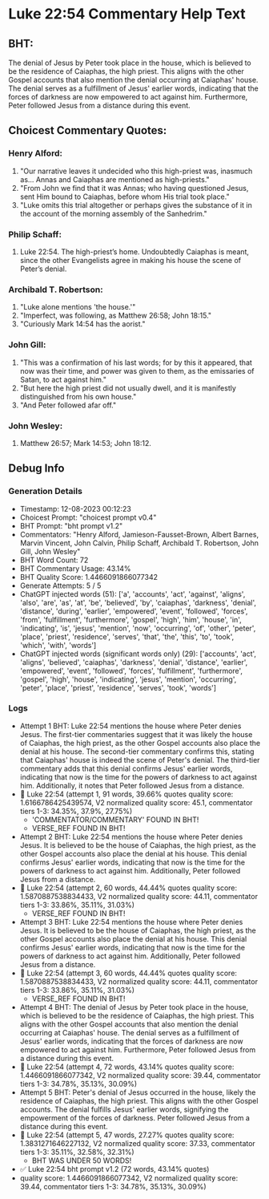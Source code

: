 # Luke 22:54 Commentary Help Text

## BHT:
The denial of Jesus by Peter took place in the house, which is believed to be the residence of Caiaphas, the high priest. This aligns with the other Gospel accounts that also mention the denial occurring at Caiaphas' house. The denial serves as a fulfillment of Jesus' earlier words, indicating that the forces of darkness are now empowered to act against him. Furthermore, Peter followed Jesus from a distance during this event.

## Choicest Commentary Quotes:
### Henry Alford:
1. "Our narrative leaves it undecided who this high-priest was, inasmuch as... Annas and Caiaphas are mentioned as high-priests." 
2. "From John we find that it was Annas; who having questioned Jesus, sent Him bound to Caiaphas, before whom His trial took place." 
3. "Luke omits this trial altogether or perhaps gives the substance of it in the account of the morning assembly of the Sanhedrim."

### Philip Schaff:
1. Luke 22:54. The high-priest’s home. Undoubtedly Caiaphas is meant, since the other Evangelists agree in making his house the scene of Peter’s denial.
	


### Archibald T. Robertson:
1. "Luke alone mentions 'the house.'"
2. "Imperfect, was following, as Matthew 26:58; John 18:15."
3. "Curiously Mark 14:54 has the aorist."

### John Gill:
1. "This was a confirmation of his last words; for by this it appeared, that now was their time, and power was given to them, as the emissaries of Satan, to act against him."
2. "But here the high priest did not usually dwell, and it is manifestly distinguished from his own house."
3. "And Peter followed afar off."

### John Wesley:
1.  Matthew 26:57; Mark 14:53; John 18:12.



## Debug Info
### Generation Details
- Timestamp: 12-08-2023 00:12:23
- Choicest Prompt: "choicest prompt v0.4"
- BHT Prompt: "bht prompt v1.2"
- Commentators: "Henry Alford, Jamieson-Fausset-Brown, Albert Barnes, Marvin Vincent, John Calvin, Philip Schaff, Archibald T. Robertson, John Gill, John Wesley"
- BHT Word Count: 72
- BHT Commentary Usage: 43.14%
- BHT Quality Score: 1.4466091866077342
- Generate Attempts: 5 / 5
- ChatGPT injected words (51):
	['a', 'accounts', 'act', 'against', 'aligns', 'also', 'are', 'as', 'at', 'be', 'believed', 'by', 'caiaphas', 'darkness', 'denial', 'distance', 'during', 'earlier', 'empowered', 'event', 'followed', 'forces', 'from', 'fulfillment', 'furthermore', 'gospel', 'high', 'him', 'house', 'in', 'indicating', 'is', 'jesus', 'mention', 'now', 'occurring', 'of', 'other', 'peter', 'place', 'priest', 'residence', 'serves', 'that', 'the', 'this', 'to', 'took', 'which', 'with', 'words']
- ChatGPT injected words (significant words only) (29):
	['accounts', 'act', 'aligns', 'believed', 'caiaphas', 'darkness', 'denial', 'distance', 'earlier', 'empowered', 'event', 'followed', 'forces', 'fulfillment', 'furthermore', 'gospel', 'high', 'house', 'indicating', 'jesus', 'mention', 'occurring', 'peter', 'place', 'priest', 'residence', 'serves', 'took', 'words']

### Logs
- Attempt 1 BHT: Luke 22:54 mentions the house where Peter denies Jesus. The first-tier commentaries suggest that it was likely the house of Caiaphas, the high priest, as the other Gospel accounts also place the denial at his house. The second-tier commentary confirms this, stating that Caiaphas' house is indeed the scene of Peter's denial. The third-tier commentary adds that this denial confirms Jesus' earlier words, indicating that now is the time for the powers of darkness to act against him. Additionally, it notes that Peter followed Jesus from a distance.
- 🔄 Luke 22:54 (attempt 1, 91 words, 39.66% quotes quality score: 1.6166786425439574, V2 normalized quality score: 45.1, commentator tiers 1-3: 34.35%, 37.9%, 27.75%) 
	- 'COMMENTATOR/COMMENTARY' FOUND IN BHT! 
	- VERSE_REF FOUND IN BHT!
- Attempt 2 BHT: Luke 22:54 mentions the house where Peter denies Jesus. It is believed to be the house of Caiaphas, the high priest, as the other Gospel accounts also place the denial at his house. This denial confirms Jesus' earlier words, indicating that now is the time for the powers of darkness to act against him. Additionally, Peter followed Jesus from a distance.
- 🔄 Luke 22:54 (attempt 2, 60 words, 44.44% quotes quality score: 1.5870887538834433, V2 normalized quality score: 44.11, commentator tiers 1-3: 33.86%, 35.11%, 31.03%) 
	- VERSE_REF FOUND IN BHT!
- Attempt 3 BHT: Luke 22:54 mentions the house where Peter denies Jesus. It is believed to be the house of Caiaphas, the high priest, as the other Gospel accounts also place the denial at his house. This denial confirms Jesus' earlier words, indicating that now is the time for the powers of darkness to act against him. Additionally, Peter followed Jesus from a distance.
- 🔄 Luke 22:54 (attempt 3, 60 words, 44.44% quotes quality score: 1.5870887538834433, V2 normalized quality score: 44.11, commentator tiers 1-3: 33.86%, 35.11%, 31.03%) 
	- VERSE_REF FOUND IN BHT!
- Attempt 4 BHT: The denial of Jesus by Peter took place in the house, which is believed to be the residence of Caiaphas, the high priest. This aligns with the other Gospel accounts that also mention the denial occurring at Caiaphas' house. The denial serves as a fulfillment of Jesus' earlier words, indicating that the forces of darkness are now empowered to act against him. Furthermore, Peter followed Jesus from a distance during this event.
- 🔄 Luke 22:54 (attempt 4, 72 words, 43.14% quotes quality score: 1.4466091866077342, V2 normalized quality score: 39.44, commentator tiers 1-3: 34.78%, 35.13%, 30.09%)
- Attempt 5 BHT: Peter's denial of Jesus occurred in the house, likely the residence of Caiaphas, the high priest. This aligns with the other Gospel accounts. The denial fulfills Jesus' earlier words, signifying the empowerment of the forces of darkness. Peter followed Jesus from a distance during this event.
- 🔄 Luke 22:54 (attempt 5, 47 words, 27.27% quotes quality score: 1.3831271646227132, V2 normalized quality score: 37.33, commentator tiers 1-3: 35.11%, 32.58%, 32.31%) 
	- BHT WAS UNDER 50 WORDS!
- ✅ Luke 22:54 bht prompt v1.2 (72 words, 43.14% quotes)
- quality score: 1.4466091866077342, V2 normalized quality score: 39.44, commentator tiers 1-3: 34.78%, 35.13%, 30.09%)